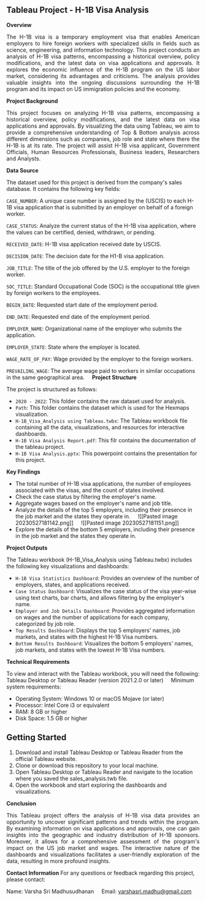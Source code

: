 ## Tableau Project - H-1B Visa Analysis

__Overview__

<p align="justify">The H-1B visa is a temporary employment visa that enables American employers to hire foreign workers with specialized skills in fields such as science, engineering, and information technology. This project conducts an analysis of H-1B visa patterns, encompassing a historical overview, policy modifications, and the latest data on visa applications and approvals. It explores the economic influence of the H-1B program on the US labor market, considering its advantages and criticisms. The analysis provides valuable insights into the ongoing discussions surrounding the H-1B program and its impact on US immigration policies and the economy.</p>

__Project Background__

<p align="justify">This project focuses on analyzing H-1B visa patterns, encompassing a historical overview, policy modifications, and the latest data on visa applications and approvals. By visualizing the data using Tableau, we aim to provide a comprehensive understanding of Top & Bottom analysis across different dimensions such as companies, job role and state where there the H-1B is at its rate. The project will assist H-1B visa applicant, Government Officials, Human Resources Professionals, Business leaders, Researchers and Analysts.</p>

__Data Source__

The dataset used for this project is derived from the company's sales database. It contains the following key fields:  

`CASE_NUMBER`: A unique case number is assigned by the (USCIS) to each H-1B visa application that is submitted by an employer on behalf of a foreign worker.

`CASE_STATUS`: Analyze the current status of the H-1B visa application, where the values can be certified, denied, withdrawn, or pending.

`RECEIVED_DATE`: H-1B visa application received date by USCIS.

`DECISION_DATE`: The decision date for the H1-B visa application.

`JOB_TITLE`: The title of the job offered by the U.S. employer to the foreign worker.

`SOC_TITLE`: Standard Occupational Code (SOC) is the occupational title given by foreign workers to the employees.

`BEGIN_DATE`: Requested start date of the employment period.

`END_DATE`: Requested end date of the employment period.

`EMPLOYER_NAME`: Organizational name of the employer who submits the application.

`EMPLOYER_STATE`: State where the employer is located.

`WAGE_RATE_OF_PAY`: Wage provided by the employer to the foreign workers.

`PREVAILING_WAGE`: The average wage paid to workers in similar occupations in the same geographical area.
    
__Project Structure__

The project is structured as follows:
- `2020 - 2022`: This folder contains the raw dataset used for analysis.
- `Path`: This folder contains the dataset which is used for the Hexmaps visualization.
-  `H-1B_Visa_Analysis using Tableau.twbx`: The Tableau workbook file containing all the data, visualizations, and resources for interactive dashboards.
- `H-1B Visa Analysis Report.pdf`: This filr contains the documentation of the tableau project.
- `H-1B Visa Analysis.pptx`: This powerpoint contains the presentation for this project.
    

__Key Findings__

- The total number of H-1B visa applications, the number of employees associated with the visas, and the count of states involved.
- Check the case status by filtering the employer's name.
- Aggregate wages based on the employer's name and job title.
- Analyze the details of the top 5 employers, including their presence in the job market and the states they operate in.
    ![[Pasted image 20230527181142.png]]
    ![[Pasted image 20230527181151.png]]
- Explore the details of the bottom 5 employers, including their presence in the job market and the states they operate in.

__Project Outputs__

The Tableau workbook (H-1B_Visa_Analysis using Tableau.twbx) includes the following key visualizations and dashboards:
- `H-1B Visa Statistics Dashboard`: Provides an overview of the number of employers, states, and applications received.
- `Case Status Dashboard`: Visualizes the case status of the visa year-wise using text charts, bar charts, and allows filtering by the employer's name.
- `Employer and Job Details Dashboard`: Provides aggregated information on wages and the number of applications for each company, categorized by job role.
- `Top Results Dashboard`: Displays the top 5 employers' names, job markets, and states with the highest H-1B Visa numbers.
- `Bottom Results Dashboard`: Visualizes the bottom 5 employers' names, job markets, and states with the lowest H-1B Visa numbers.

__Technical Requirements__

To view and interact with the Tableau workbook, you will need the following:
Tableau Desktop or Tableau Reader (version 2021.2.0 or later)
    Minimum system requirements:
- Operating System: Windows 10 or macOS Mojave (or later)
- Processor: Intel Core i3 or equivalent
- RAM: 8 GB or higher
- Disk Space: 1.5 GB or higher

## __Getting Started__

1) Download and install Tableau Desktop or Tableau Reader from the official Tableau website.
2) Clone or download this repository to your local machine.
3) Open Tableau Desktop or Tableau Reader and navigate to the location where you saved the sales_analysis.twb file.
4) Open the workbook and start exploring the dashboards and visualizations.

__Conclusion__

<p align="justify">This Tableau project offers the analysis of H-1B visa data provides an opportunity to uncover significant patterns and trends within the program. By examining information on visa applications and approvals, one can gain insights into the geographic and industry distribution of H-1B sponsors. Moreover, it allows for a comprehensive assessment of the program's impact on the US job market and wages. The interactive nature of the dashboards and visualizations facilitates a user-friendly exploration of the data, resulting in more profound insights.</p>

__Contact Information__
For any questions or feedback regarding this project, please contact:

Name: Varsha Sri Madhusudhanan
    Email: varshasri.madhu@gmail.com
